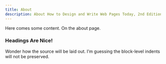 ```yaml
---
title: About
description: About How to Design and Write Web Pages Today, 2nd Edition.
---
```


Here comes some content. On the about page.

### Headings Are Nice!

Wonder how the source will be laid out. I’m guessing the block-level indents will not be preserved.
